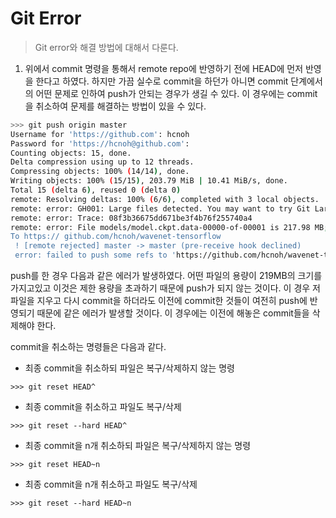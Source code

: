 # Git Error

> Git error와 해결 방법에 대해서 다룬다.

1. 위에서 commit 명령을 통해서 remote repo에 반영하기 전에 HEAD에 먼저 반영을 한다고 하였다. 하지만 가끔 실수로 commit을 하던가 아니면 commit 단계에서의 어떤 문제로 인하여 push가 안되는 경우가 생길 수 있다. 이 경우에는 commit을 취소하여 문제를 해결하는 방법이 있을 수 있다.

```bash
>>> git push origin master
Username for 'https://github.com': hcnoh
Password for 'https://hcnoh@github.com':
Counting objects: 15, done.
Delta compression using up to 12 threads.
Compressing objects: 100% (14/14), done.
Writing objects: 100% (15/15), 203.79 MiB | 10.41 MiB/s, done.
Total 15 (delta 6), reused 0 (delta 0)
remote: Resolving deltas: 100% (6/6), completed with 3 local objects.
remote: error: GH001: Large files detected. You may want to try Git Large File Storage - https://git-lfs.gitub.com.
remote: error: Trace: 08f3b36675dd671be3f4b76f255740a4
remote: error: File models/model.ckpt.data-00000-of-00001 is 217.98 MB; this exceeds GitHub's file size limit of 100.00 MB
To https:// github.com/hcnoh/wavenet-tensorflow
 ! [remote rejected] master -> master (pre-receive hook declined)
 error: failed to push some refs to 'https://github.com/hcnoh/wavenet-tensorflow'
```

push를 한 경우 다음과 같은 에러가 발생하였다. 어떤 파일의 용량이 219MB의 크기를 가지고있고 이것은 제한 용량을 초과하기 때문에 push가 되지 않는 것이다. 이 경우 저 파일을 지우고 다시 commit을 하더라도 이전에 commit한 것들이 여전히 push에 반영되기 때문에 같은 에러가 발생할 것이다. 이 경우에는 이전에 해놓은 commit들을 삭제해야 한다.

commit을 취소하는 명령들은 다음과 같다.

- 최종 commit을 취소하되 파일은 복구/삭제하지 않는 명령

```
>>> git reset HEAD^
```

- 최종 commit을 취소하고 파일도 복구/삭제

```
>>> git reset --hard HEAD^
```

- 최종 commit을 n개 취소하되 파일은 복구/삭제하지 않는 명령

```
>>> git reset HEAD~n
```

- 최종 commit을 n개 취소하고 파일도 복구/삭제

```
>>> git reset --hard HEAD~n
```